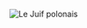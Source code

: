 ![Le Juif polonais](https://upload.wikimedia.org/wikipedia/commons/thumb/2/2e/Yukon_Delta.jpg/350px-Yukon_Delta.jpg)